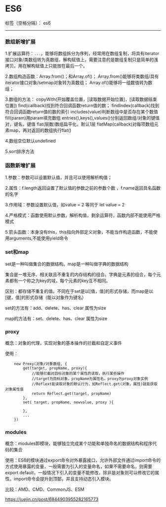# ES6

标签（空格分隔）： es6

---

### 数组新增扩展
1.扩展运算符：```...```，能够将数组拆分为序列，经常用在数组复制，将具有iterator接口对象/类数组转为真数组，解构赋值上，需要注意的是数组复制只是简单的浅拷贝。用在解构赋值上只能放在最后一个。

2.数组构造函数：Array.from()；和Array.of()；
Array.from()能够将类数组/具有iterator接口对象/setmap对象转为真数组；
Array.of()能够将一组数值转为数组；

3.数组的方法：
copyWith(开始覆盖位置，[读取数据开始位置]，[读取数据结束位置])
find(callback)找到符合回调函数return值的数；
findIndex(callback)找到符合回调函数return值的数的索引
includes(value)判断数组中是否存在某个数值
fill(param)用param填充数组
entries(),keys(),values()分别返回数组/对象的键值对，键名，键值
flat(层数)数组扁平化，默认1层
flatMap(callback)对每项数组元素map，再对返回的数组执行flat()

4.数组空位默认undefined

5.sort排序方法


### 函数新增扩展

1.参数：参数可以设置默认值，并且可以使用解析构值；

2.属性：f.length返回设置了默认值的参数之前的参数个数 ，f.name返回具名函数的名字

3.作用域：参数设置默认值，如value = 2 等同于 let value = 2

4.严格模式：函数使用默认参数，解析构值，剩余运算符，函数内部不能使用严格模式

5.箭头函数：本身没有this，this指向外部定义对象，不能当作构造函数，不能使用arguments,不能使用yield命令


### set和map
set是一种叫做集合的数据结构。map是一种叫做字典的数据结构

集合是一堆无序、相关联且不重复的内存结构的组合。字典是元素的组合，每个元素都有一个称之为key的域，每个元素的key互不相同。

区别：都存储不重复的值。不同在于set是以[值，值]的形式存储，而map是以[键，值]的形式存储（能以对象作为键名）

set的方法有：add、delete、has、clear 属性为size

map的方法有：set、delete、has、clear 属性为size

### proxy

概念：对象的代理，实现对象的基本操作的拦截和自定义事件

使用：

        new Proxy(对象/对象数组, {
            get(target, propName, proxy){
                //能够拦截对目标对象的某个属性的读取，执行某些操作
                //target为目标对象，propName为属性名，proxy为proxy对象实例
                //Reflext能读取对象的默认行为，如Reflect.get(对象，属性)就能获取对象属性值
                return Reflect.get(target, propName)
            },
            set( target, propName, newvalue, proxy ){

            },
            ...
        })

### modules

概念：modules即模块，能够独立完成某个功能和单独命名的数据结构和程序代码的集合

使用：ES6的模块通过export命令对外暴露接口，允许外部文件通过import命令的方式使用暴露的变量，一般需要为引入的变量命名，如果不需要命名，则需要export default，一般情况下引入的变量不能修改，除非是对象则可以修改它的属性。import命令会提升到顶部，并且支持动态引入模块。

比较：AMD、CMD、CommonJS、ESM

<https://juejin.cn/post/6844903955282165773>


